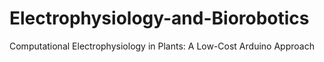 # Electrophysiology-and-Biorobotics
Computational Electrophysiology in Plants: A Low-Cost Arduino Approach
